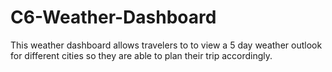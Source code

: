 # C6-Weather-Dashboard
This weather dashboard allows travelers to to view a 5 day weather outlook for different cities so they are able to plan their trip accordingly. 
